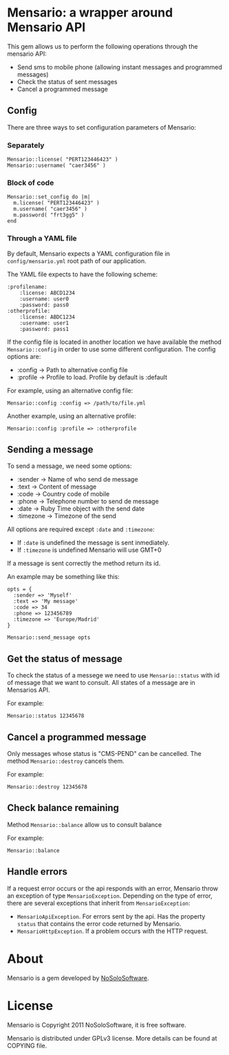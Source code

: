 # Mensario: a wrapper around Mensario API

This gem allows us to perform the following operations through the mensario API:

* Send sms to mobile phone (allowing instant messages and programmed messages)
* Check the status of sent messages
* Cancel a programmed message

## Config
There are three ways to set configuration parameters of Mensario:

### Separately
    Mensario::license( "PERT123446423" )
    Mensario::username( "caer3456" )

### Block of code
    Mensario::set_config do |m|
      m.license( "PERT123446423" )
      m.username( "caer3456" )
      m.password( "frt3gg5" )
    end
    
### Through a YAML file
By default, Mensario expects a YAML configuration file in ```config/mensario.yml``` root path of our application.

The YAML file expects to have the following scheme:

    :profilename:
        :license: ABCD1234
        :username: user0
        :password: pass0
    :otherprofile:
        :license: ABDC1234
        :username: user1
        :password: pass1

If the config file is located in another location we have available the method ```Mensario::config``` in order to use some different configuration. The config options are:

* :config -> Path to alternative config file
* :profile -> Profile to load. Profile by default is :default
     
For example, using an alternative config file:
  
    Mensario::config :config => /path/to/file.yml

Another example, using an alternative profile:

    Mensario::config :profile => :otherprofile


## Sending a message

To send a message, we need some options:

* :sender -> Name of who send de message
* :text -> Content of message
* :code -> Country code of mobile
* :phone -> Telephone number to send de message
* :date -> Ruby Time object with the send date
* :timezone -> Timezone of the send

All options are required except ```:date``` and ```:timezone```:

* If ```:date``` is undefined the message is sent inmediately.
* If ```:timezone``` is undefined Mensario will use GMT+0

If a message is sent correctly the method return its id.

An example may be something like this:

    opts = {
      :sender => 'Myself'
      :text => 'My message'
      :code => 34
      :phone => 123456789
      :timezone => 'Europe/Madrid'
    }

    Mensario::send_message opts

## Get the status of message

To check the status of a messege we need to use ```Mensario::status``` with id of message that we want to consult. All states of a message are in Mensarios API.

For example:

    Mensario::status 12345678

## Cancel a programmed message

Only messages whose status is "CMS-PEND" can be cancelled. The method ```Mensario::destroy``` cancels them.

For example:

    Mensario::destroy 12345678

## Check balance remaining

Method ```Mensario::balance``` allow us to consult balance

For example:

    Mensario::balance

## Handle errors

If a request error occurs or the api responds with an error, Mensario throw an exception of type ```MensarioException```. Depending on the type of error, there are several exceptions that inherit from ```MensarioException```:

* ```MensarioApiException```. For errors sent by the api. Has the property ```status``` that contains the error code returned by Mensario.
* ```MensarioHttpException```. If a problem occurs with the HTTP request.

# About
Mensario is a gem developed by [NoSoloSoftware](http://nosolosoftware.biz).

# License
Mensario is Copyright 2011 NoSoloSoftware, it is free software.

Mensario is distributed under GPLv3 license. More details can be found at COPYING file.

